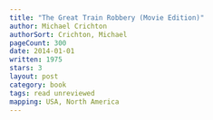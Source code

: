 ```yaml
---
title: "The Great Train Robbery (Movie Edition)"
author: Michael Crichton
authorSort: Crichton, Michael
pageCount: 300
date: 2014-01-01
written: 1975
stars: 3
layout: post
category: book
tags: read unreviewed
mapping: USA, North America
---
```

